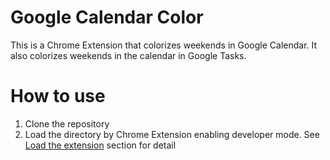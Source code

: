 # Google Calendar Color
This is a Chrome Extension that colorizes weekends in Google Calendar. It also colorizes weekends in the calendar in Google Tasks.

# How to use
1. Clone the repository
2. Load the directory by Chrome Extension enabling developer mode. See [Load the extension](https://developer.chrome.com/extensions/getstarted#unpacked) section for detail
